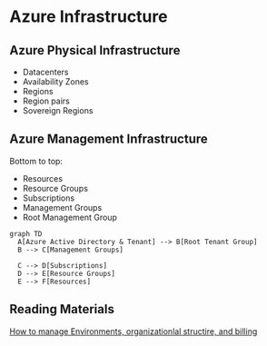 # Azure Infrastructure

## Azure Physical Infrastructure

- Datacenters
- Availability Zones
- Regions
- Region pairs
- Sovereign Regions

## Azure Management Infrastructure

Bottom to top:

- Resources
- Resource Groups
- Subscriptions
- Management Groups
- Root Management Group


```mermaid
graph TD
  A[Azure Active Directory & Tenant] --> B[Root Tenant Group]
  B --> C[Management Groups]

  C --> D[Subscriptions]
  D --> E[Resource Groups]
  E --> F[Resources]
```

## Reading Materials

[How to manage Environments, organizationlal structire, and billing](https://medium.com/bb-tutorials-and-thoughts/how-to-create-different-environments-on-azure-22331d11ea11)
